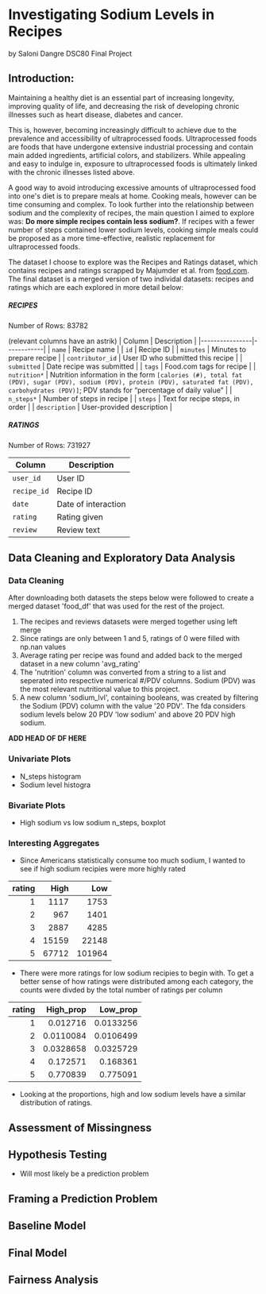 # Investigating Sodium Levels in Recipes
by Saloni Dangre
DSC80 Final Project

## Introduction:

Maintaining a healthy diet is an essential part of increasing longevity, improving quality of life, and decreasing the risk of developing chronic illnesses such as heart disease, diabetes and cancer.

This is, however, becoming increasingly difficult to achieve due to the prevalence and accessibility of ultraprocessed foods. Ultraprocessed foods are foods that have undergone extensive industrial processing and contain main added ingredients, artificial colors, and stabilizers. While appealing and easy to indulge in, exposure to ultraprocessed foods is ultimately linked with the chronic illnesses listed above. 

A good way to avoid introducing excessive amounts of ultraprocessed food into one's diet is to prepare meals at home. Cooking meals, however can be time consuming and complex. To look further into the relationship between sodium and the complexity of recipes, the main question I aimed to explore was: **Do more simple recipes contain less sodium?**. If recipes with a fewer number of steps contained lower sodium levels, cooking simple meals could be proposed as a more time-effective, realistic replacement for ultraprocessed foods. 



The dataset I choose to explore was the Recipes and Ratings dataset, which contains recipes and ratings scrapped by Majumder et al. from [food.com](https://www.food.com/). The final dataset is a merged version of two individal datasets: recipes and ratings which are each explored in more detail below:

##### RECIPES
Number of Rows: 83782

(relevant columns have an astrik)
| Column          | Description |
|----------------|------------|
| `name`         | Recipe name |
| `id`           | Recipe ID |
| `minutes`      | Minutes to prepare recipe |
| `contributor_id` | User ID who submitted this recipe |
| `submitted`    | Date recipe was submitted |
| `tags`         | Food.com tags for recipe |
| `nutrition*`    | Nutrition information in the form `[calories (#), total fat (PDV), sugar (PDV), sodium (PDV), protein (PDV), saturated fat (PDV), carbohydrates (PDV)]`; PDV stands for “percentage of daily value” |
| `n_steps*`      | Number of steps in recipe |
| `steps`        | Text for recipe steps, in order |
| `description`  | User-provided description |

##### RATINGS
Number of Rows: 731927


| Column      | Description          |
|------------|----------------------|
| `user_id`  | User ID              |
| `recipe_id` | Recipe ID           |
| `date`     | Date of interaction  |
| `rating`   | Rating given         |
| `review`   | Review text          |

## Data Cleaning and Exploratory Data Analysis

### Data Cleaning
After downloading both datasets the steps below were followed to create a merged dataset 'food_df' that was used for the rest of the project. 

1. The recipes and reviews datasets were merged together using left merge
2. Since ratings are only between 1 and 5, ratings of 0 were filled with np.nan values
3. Average rating per recipe was found and added back to the merged dataset in a new column 'avg_rating'
4. The 'nutrition' column was converted from a string to a list and seperated into respective numerical #/PDV columns. Sodium (PDV) was the most relevant nutritional value to this project. 
5. A new column 'sodium_lvl', containing booleans, was created by filtering the Sodium (PDV) column with the value '20 PDV'. The fda considers sodium levels below 20 PDV 'low sodium' and above 20 PDV high sodium. 

**ADD HEAD OF DF HERE**
### Univariate Plots
- N_steps histogram
- Sodium level histogra
### Bivariate Plots
- High sodium vs low sodium n_steps, boxplot
### Interesting Aggregates
- Since Americans statistically consume too much sodium, I wanted to see if high sodium recipies were more highly rated

|   rating |   High |    Low |
|---------:|-------:|-------:|
|        1 |   1117 |   1753 |
|        2 |    967 |   1401 |
|        3 |   2887 |   4285 |
|        4 |  15159 |  22148 |
|        5 |  67712 | 101964 |

- There were more ratings for low sodium recipies to begin with. To get a better sense of how ratings were distributed among each category, the counts were divded by the total number of ratings per column

|   rating |   High_prop |   Low_prop |
|---------:|------------:|-----------:|
|        1 |   0.012716  |  0.0133256 |
|        2 |   0.0110084 |  0.0106499 |
|        3 |   0.0328658 |  0.0325729 |
|        4 |   0.172571  |  0.168361  |
|        5 |   0.770839  |  0.775091  |

- Looking at the proportions, high and low sodium levels have a similar distribution of ratings.
## Assessment of Missingness

## Hypothesis Testing
- Will most likely be a prediction problem

## Framing a Prediction Problem

## Baseline Model

## Final Model

## Fairness Analysis
